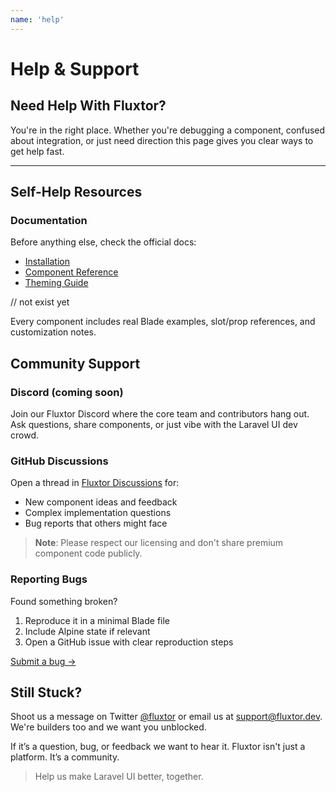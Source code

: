 ```yaml
---
name: 'help'
---
```

# Help & Support

## Need Help With Fluxtor?

You're in the right place. Whether you're debugging a component, confused about integration, or just need direction this page gives you clear ways to get help fast.

---

##  Self-Help Resources

###  Documentation

Before anything else, check the official docs:

* [Installation](/docs/guides/installation)
* [Component Reference](/docs/components)
* [Theming Guide](/docs/guides/themes)
<!-- * [Livewire Integration](/docs/livewire) --> // not exist yet

Every component includes real Blade examples, slot/prop references, and customization notes.

##  Community Support

### Discord (coming soon)

Join our Fluxtor Discord where the core team and contributors hang out. Ask questions, share components, or just vibe with the Laravel UI dev crowd.

### GitHub Discussions

Open a thread in [Fluxtor Discussions](https://github.com/orgs/fluxtorphp/discussions) for:

* New component ideas and feedback
* Complex implementation questions  
* Bug reports that others might face

> **Note**: Please respect our licensing and don't share premium component code publicly.

###  Reporting Bugs

Found something broken?

1. Reproduce it in a minimal Blade file
2. Include Alpine state if relevant
3. Open a GitHub issue with clear reproduction steps

[Submit a bug →](https://github.com/orgs/fluxtorphp/discussions)

## Still Stuck?

Shoot us a message on Twitter [@fluxtor](https://twitter.com/fluxtor) or email us at [support@fluxtor.dev](mailto:support@fluxtor.dev). We're builders too and we want you unblocked.


If it’s a question, bug, or feedback we want to hear it. Fluxtor isn't just a platform. It’s a community.

> Help us make Laravel UI better, together.
